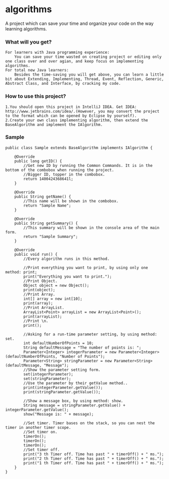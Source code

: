 algorithms
==========

A project which can save your time and organize your code on the way learning algorithms.

### What will you get?
    For learners with Java programming experience:
        You can save your time wasted on creating project or editing only one class over and over agian, and keep focus on implementing algorithms.
    For total new Java learners:
        Besides the time-saving you will get above, you can learn a little bit about Extending, Implementing, Thread, Event, Reflection, Generic, Abstract Class, and Interface, by cracking my code.

### How to use this project?
    1.You should open this project in IntelliJ IDEA. Get IDEA: http://www.jetbrains.com/idea/.(However, you may convert the project to the format which can be opened by Eclipse by yourself).
    2.Create your own class implementing algorithm, then extend the BaseAlgorithm and implement the IAlgorithm.
    
### Sample
    public class Sample extends BaseAlgorithm implements IAlgorithm {
    
        @Override
        public long getID() {
            //Get new ID by running the Common Commands. It is in the bottom of the combobox when running the project.
            //Bigger ID, topper in the combobox.
            return 1400424368641l;
        }
    
        @Override
        public String getName() {
            //This name will be shown in the combobox.
            return "Sample Name";
        }
    
        @Override
        public String getSummary() {
            //This summary will be shown in the console area of the main form.
            return "Sample Summary";
        }
    
        @Override
        public void run() {
            //Every algorithm runs in this method.
    
            //Print everything you want to print, by using only one method: print;
            print("Everything you want to print.");
            //Print Object.
            Object object = new Object();
            print(object);
            //Print Array.
            int[] array = new int[10];
            print(array);
            //Print ArrayList.
            ArrayList<Point> arrayList = new ArrayList<Point>();
            print(arrayList);
            //Print \n.
            print();
    
            //Asking for a run-time parameter setting, by using method: set.
            int defaultNumberOfPoints = 10;
            String defaultMessage = "The number of points is: ";
            Parameter<Integer> integerParameter = new Parameter<Integer>(defaultNumberOfPoints, "Number of Points");
            Parameter<String> stringParameter = new Parameter<String>(defaultMessage, "Message");
            //Show the parameter setting form.
            set(integerParameter);
            set(stringParameter);
            //Use the parameter by their getValue method..
            print(integerParameter.getValue());
            print(stringParameter.getValue());
    
            //Show a message box, by using method: show.
            String message = stringParameter.getValue() + integerParameter.getValue();
            show("Message is: " + message);
    
            //Set timer. Timer bases on the stack, so you can nest the timer in another timer scope.
            //Set timer on.
            timerOn();
            timerOn();
            timerOn();
            //Set timer off.
            print("3 th Timer off. Time has past " + timerOff() + " ms.");
            print("2 th Timer off. Time has past " + timerOff() + " ms.");
            print("1 th Timer off. Time has past " + timerOff() + " ms.");
        }
    }

